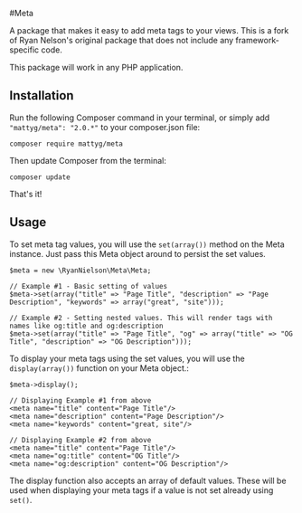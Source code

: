 #Meta

A package that makes it easy to add meta tags to your views.
This is a fork of Ryan Nelson's original package that does not include any framework-specific code.

This package will work in any PHP application.

## Installation

Run the following Composer command in your terminal, or simply add `"mattyg/meta": "2.0.*"` to your composer.json file:

    composer require mattyg/meta

Then update Composer from the terminal:

    composer update

That's it!


## Usage

To set meta tag values, you will use the `set(array())` method on the Meta instance. Just pass this Meta object around to persist the set values. 

    $meta = new \RyanNielson\Meta\Meta;

    // Example #1 - Basic setting of values
    $meta->set(array("title" => "Page Title", "description" => "Page Description", "keywords" => array("great", "site")));

    // Example #2 - Setting nested values. This will render tags with names like og:title and og:description
    $meta->set(array("title" => "Page Title", "og" => array("title" => "OG Title", "description" => "OG Description")));


To display your meta tags using the set values, you will use the `display(array())` function on your Meta object.:

    $meta->display();

    // Displaying Example #1 from above
    <meta name="title" content="Page Title"/>
    <meta name="description" content="Page Description"/>
    <meta name="keywords" content="great, site"/>

    // Displaying Example #2 from above
    <meta name="title" content="Page Title"/>
    <meta name="og:title" content="OG Title"/>
    <meta name="og:description" content="OG Description"/>


The display function also accepts an array of default values. These will be used when displaying your meta tags if a value is not set already using `set()`.

